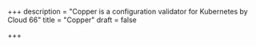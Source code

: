 +++
description = "Copper is a configuration validator for Kubernetes by Cloud 66"
title = "Copper"
draft = false

+++


